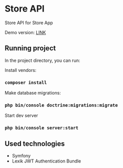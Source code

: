 # Store API
Store API for Store App

Demo version: [LINK](https://pj-store-api.herokuapp.com/public/)

## Running project

In the project directory, you can run:

Install vendors:
### `composer install`
Make database migrations:
### `php bin/console doctrine:migrations:migrate`
Start dev server
### `php bin/console server:start`

## Used technologies
- Symfony
- Lexik JWT Authentication Bundle
